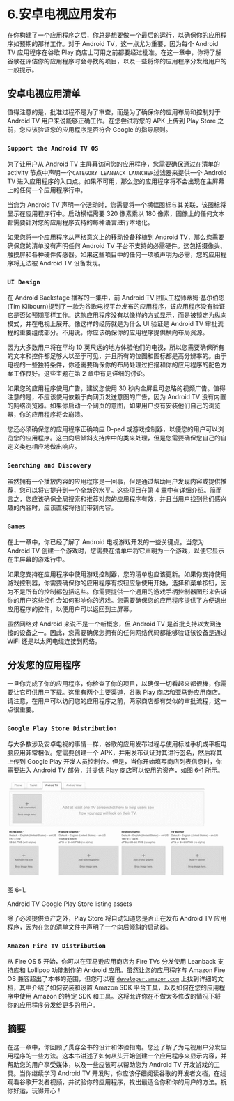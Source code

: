 # 6.安卓电视应用发布

在你构建了一个应用程序之后，你总是想要做一个最后的运行，以确保你的应用程序如预期的那样工作。对于 Android TV，这一点尤为重要，因为每个 Android TV 应用程序在谷歌 Play 商店上可用之前都要经过批准。在这一章中，你将了解谷歌在评估你的应用程序时会寻找的项目，以及一些将你的应用程序分发给用户的一般提示。

## 安卓电视应用清单

值得注意的是，批准过程不是为了审查，而是为了确保你的应用布局和控制对于 Android TV 用户来说能够正确工作。在您尝试将您的 APK 上传到 Play Store 之前，您应该验证您的应用程序是否符合 Google 的指导原则。

### `Support the Android TV OS`

为了让用户从 Android TV 主屏幕访问您的应用程序，您需要确保通过在清单的 activity 节点中声明一个`CATEGORY_LEANBACK_LAUNCHER`过滤器来提供一个 Android TV 进入应用程序的入口点。如果不可用，那么您的应用程序将不会出现在主屏幕上的任何一个应用程序行中。

当您为 Android TV 声明一个活动时，您需要将一个横幅图标与其关联，该图标将显示在应用程序行中。启动横幅需要 320 像素乘以 180 像素，图像上的任何文本都需要针对您的应用程序支持的每种语言进行本地化。

如果您将一个应用程序从严格意义上的移动设备移植到 Android TV，那么您需要确保您的清单没有声明任何 Android TV 平台不支持的必需硬件。这包括摄像头、触摸屏和各种硬件传感器。如果这些项目中的任何一项被声明为必需，您的应用程序将无法被 Android TV 设备发现。

### `UI Design`

在 Android Backstage 播客的一集中，前 Android TV 团队工程师蒂姆·基尔伯恩(Tim Kilbourn)提到了一款为谷歌电视平台发布的应用程序，该应用程序没有验证它是否如预期那样工作。这款应用程序没有以像样的方式显示，而是被锁定为纵向模式，并在电视上展开。像这样的经历就是为什么 UI 验证是 Android TV 审批流程的重要组成部分。不用说，你应该确保你的应用程序提供横向布局资源。

因为大多数用户将在平均 10 英尺远的地方体验他们的电视，所以您需要确保所有的文本和控件都足够大以至于可见，并且所有的位图和图标都是高分辨率的。由于电视的一些独特条件，你还需要确保你的布局处理过扫描和你的应用程序的配色方案工作良好。这些主题在第 2 章中有更详细的讨论。

如果您的应用程序使用广告，建议您使用 30 秒内全屏且可忽略的视频广告。值得注意的是，不应该使用依赖于向网页发送意图的广告，因为 Android TV 没有内置的网络浏览器。如果你启动一个网页的意图，如果用户没有安装他们自己的浏览器，你的应用程序将会崩溃。

您还必须确保您的应用程序正确响应 D-pad 或游戏控制器，以便您的用户可以浏览您的应用程序。这由向后倾斜支持库中的类来处理，但是您需要确保您自己的自定义类也相应地做出响应。

### `Searching and Discovery`

虽然拥有一个播放内容的应用程序是一回事，但是通过帮助用户发现内容或提供推荐，您可以将它提升到一个全新的水平。这些项目在第 4 章中有详细介绍。简而言之，您应该确保全局搜索和推荐对您的应用程序有效，并且当用户找到他们感兴趣的内容时，应该直接将他们带到内容。

### `Games`

在上一章中，你已经了解了 Android 电视游戏开发的一些关键点。当您为 Android TV 创建一个游戏时，您需要在清单中将它声明为一个游戏，以便它显示在主屏幕的游戏行中。

如果您支持在应用程序中使用游戏控制器，您的清单也应该更新。如果你支持使用游戏控制器，你需要确保你的应用程序有按钮应急使用开始，选择和菜单按钮，因为不是所有的控制都包括这些。你需要提供一个通用的游戏手柄控制器图形来告诉你的用户这些控件会如何影响你的游戏。您需要确保您的应用程序提供了方便退出应用程序的控件，以便用户可以返回到主屏幕。

虽然网络对 Android 来说不是一个新概念，但 Android TV 是首批支持以太网连接的设备之一。因此，您需要确保您拥有的任何网络代码都能够验证该设备是通过 WiFi 还是以太网电缆连接到网络。

## 分发您的应用程序

一旦你完成了你的应用程序，你检查了你的项目，以确保一切看起来都很棒，你需要让它可供用户下载。这里有两个主要渠道，谷歌 Play 商店和亚马逊应用商店。请注意，在用户可以访问您的应用程序之前，两家商店都有类似的审批流程，这一点很重要。

### `Google Play Store Distribution`

与大多数涉及安卓电视的事情一样，谷歌的应用发布过程与使用标准手机或平板电脑应用非常相似。您需要创建一个 APK，并用发布认证对其进行签名，然后将其上传到 Google Play 开发人员控制台。但是，当你开始填写商店列表信息时，你需要进入 Android TV 部分，并提供 Play 商店可以使用的资产，如图 [6-1](#Fig1) 所示。

![A978-1-4842-1784-9_6_Fig1_HTML.jpg](img/A978-1-4842-1784-9_6_Fig1_HTML.jpg)

图 6-1。

Android TV Google Play Store listing assets

除了必须提供资产之外，Play Store 将自动知道您是否正在发布 Android TV 应用程序，因为在您的清单文件中声明了一个向后倾斜的启动器。

### `Amazon Fire TV Distribution`

从 Fire OS 5 开始，你可以在亚马逊应用商店为 Fire TVs 分发使用 Leanback 支持库和 Lollipop 功能制作的 Android 应用。虽然让您的应用程序与 Amazon Fire OS 兼容超出了本书的范围，但您可以在 [`developer.amazon.com`](https://developer.amazon.com) 上找到详细的文档，其中介绍了如何安装和设置 Amazon SDK 平台工具，以及如何在您的应用程序中使用 Amazon 的特定 SDK 和工具。这将允许你在不做太多修改的情况下将你的应用程序分发给更多的用户。

## 摘要

在这一章中，你回顾了贯穿全书的设计和体验指南。您还了解了为电视用户分发应用程序的一些方法。这本书讲述了如何从头开始创建一个应用程序来显示内容，并帮助您的用户享受媒体，以及一些应该可以帮助您为 Android TV 开发游戏的工具。当你继续学习 Android TV 开发时，你应该仔细阅读谷歌的开发者文档，在线观看谷歌开发者视频，并试验你的应用程序，找出最适合你和你的用户的方法。祝你好运，玩得开心！